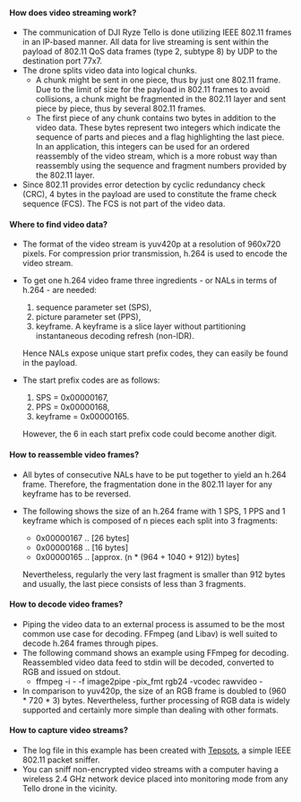 #### How does video streaming work?

* The communication of DJI Ryze Tello is done utilizing IEEE 802.11 frames in an IP-based manner. All data for live streaming is sent within the payload of 802.11 QoS data frames (type 2, subtype 8) by UDP to the destination port 77x7.
* The drone splits video data into logical chunks.
  * A chunk might be sent in one piece, thus by just one 802.11 frame. Due to the limit of size for the payload in 802.11 frames to avoid collisions, a chunk might be fragmented in the 802.11 layer and sent piece by piece, thus by several 802.11 frames.
  * The first piece of any chunk contains two bytes in addition to the video data. These bytes represent two integers which indicate the sequence of parts and pieces and a flag highlighting the last piece.
    In an application, this integers can be used for an ordered reassembly of the video stream, which is a more robust way than reassembly using the sequence and fragment numbers provided by the 802.11 layer.
* Since 802.11 provides error detection by cyclic redundancy check (CRC), 4 bytes in the payload are used to constitute the frame check sequence (FCS). The FCS is not part of the video data.

#### Where to find video data?

* The format of the video stream is yuv420p at a resolution of 960x720 pixels. For compression prior transmission, h.264 is used to encode the video stream.

* To get one h.264 video frame three ingredients - or NALs in terms of h.264 - are needed:

  1. sequence parameter set (SPS),
  2. picture parameter set (PPS),
  3. keyframe. A keyframe is a slice layer without partitioning instantaneous decoding refresh (non-IDR).

  Hence NALs expose unique start prefix codes, they can easily be found in the payload.

* The start prefix codes are as follows:

  1. SPS = 0x00000167,
  2. PPS = 0x00000168,
  3. keyframe = 0x00000165.

  However, the 6 in each start prefix code could become another digit.

#### How to reassemble video frames?

* All bytes of consecutive NALs have to be put together to yield an h.264 frame. Therefore, the fragmentation done in the 802.11 layer for any keyframe has to be reversed.

* The following shows the size of an h.264 frame with 1 SPS, 1 PPS and 1 keyframe which is composed of n pieces each split into 3 fragments:

    * 0x00000167 .. [26 bytes]
    * 0x00000168 .. [16 bytes]
    * 0x00000165 .. [approx. (n * (964 + 1040 + 912)) bytes]

    Nevertheless, regularly the very last fragment is smaller than 912 bytes and usually, the last piece consists of less than 3 fragments.

#### How to decode video frames?

* Piping the video data to an external process is assumed to be the most common use case for decoding.
  FFmpeg (and Libav) is well suited to decode h.264 frames through pipes.
* The following command shows an example using FFmpeg for decoding.
  Reassembled video data feed to stdin will be decoded, converted to RGB and issued on stdout.
    * ffmpeg -i - -f image2pipe -pix_fmt rgb24 -vcodec rawvideo -
* In comparison to yuv420p, the size of an RGB frame is doubled to (960 * 720 * 3) bytes. Nevertheless, further processing of RGB data is widely supported and certainly more simple than dealing with other formats.

#### How to capture video streams?

* The log file in this example has been created with [Tepsots](https://github.com/m6c7l/tepsots), a simple IEEE 802.11 packet sniffer.
* You can sniff non-encrypted video streams with a computer having a wireless 2.4 GHz network device placed into monitoring mode from any Tello drone in the vicinity.

